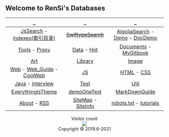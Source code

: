 ## Welcome to RenSi's Databases

<script async src="https://cse.google.com/cse.js?cx=2f0e585bf98b84b6d"></script>
<div class="gcse-search"></div>

| _ | _ | _ |
|:---:|:---:|:---:|
| [JsSearch](search.md) - [indexes(索引目录)](indexes.md) | ~~[SwiftypeSearch](stok.md)~~ | [AlgoliaSearch](sag3.html) - [Demo](sag.html) - [DocDemo](sagTwo.html) |
| [Tools](Tools/index.md) - [Proxy](Proxy/index.md) | [Data](Data/index.md) - [Hot](Data/hot/index.md) | [Documents](Doc/index.md) -  [MyGitbook](Doc/gitbook.md) |
| [Art](/Art/index.md) | [Library](Library/index.md) | [Image](img/index.md) |
| [Web](Web/index.md) - [Web_Guide](Web/web_guide.md) - [CoolWeb](Web/CoolWeb.md) | [JS](js/index.md) | [HTML](html/index.md) - [CSS](css/index.md) |
| [Java](java/index.md) - [interview](java/Viewer/index.md) | [Test](test/index.md) | [Util](util/index.md) |
| [EverythingIsTheme](demo.md) | [demoOneTest](demoOne.md) | [MarkDownGuide](Data/MD/index.md) |
| [About](About/index.md) - [RSS](About/RSS.md) | [SiteMap](sitemap.xml) - [SiteInfo](SiteInfo/AboutSite.md) | [robots.txt](robots.txt) - [tutorials](https://developers.google.com/search/docs/advanced/robots/create-robots-txt?visit_id=637407683458760832-567417019&rd=1) |

<p align="center"> 
  Visitor count<br>
  <img src="https://profile-counter.glitch.me/AmbroseRen_tset/count.svg" /><br>
  Copyright © 2019.6-2021
</p>

